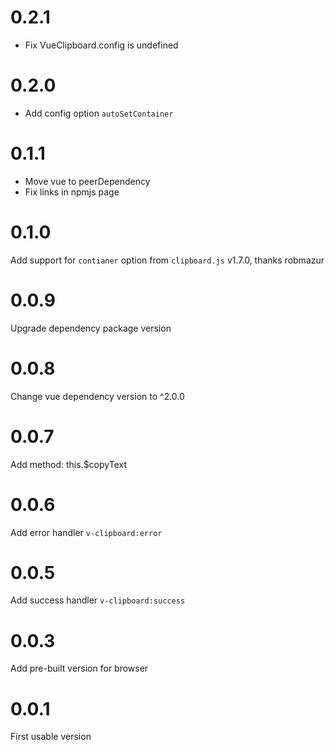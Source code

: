 # 0.2.1

- Fix VueClipboard.config is undefined

# 0.2.0

- Add config option `autoSetContainer`

# 0.1.1

- Move vue to peerDependency
- Fix links in npmjs page

# 0.1.0

Add support for `contianer` option from `clipboard.js` v1.7.0, thanks robmazur

# 0.0.9

Upgrade dependency package version

# 0.0.8

Change vue dependency version to ^2.0.0

# 0.0.7

Add method: this.$copyText

# 0.0.6

Add error handler `v-clipboard:error`

# 0.0.5

Add success handler `v-clipboard:success`

# 0.0.3

Add pre-built version for browser

# 0.0.1

First usable version
